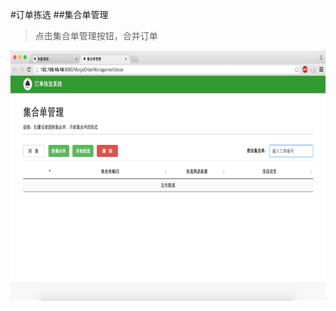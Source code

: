 #订单拣选
##集合单管理
>点击集合单管理按钮，合并订单

<img src="images/集合单管理1.png" width = "600" height = "400" alt="拣选系统" align=center />

